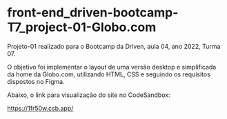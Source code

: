 # front-end_driven-bootcamp-T7_project-01-Globo.com

Projeto-01 realizado para o Bootcamp da Driven, aula 04, ano 2022, Turma 07. 

O objetivo foi implementar o layout de uma versão desktop e simplificada da home da Globo.com, utilizando HTML, CSS e seguindo os requisitos dispostos no Figma.

Abaixo, o link para visualização do site no CodeSandbox:

https://1fr50w.csb.app/
